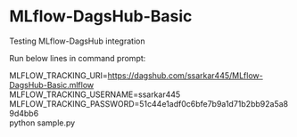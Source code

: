 # MLflow-DagsHub-Basic
Testing MLflow-DagsHub integration



Run below lines in command prompt:

MLFLOW_TRACKING_URI=https://dagshub.com/ssarkar445/MLflow-DagsHub-Basic.mlflow \
MLFLOW_TRACKING_USERNAME=ssarkar445 \
MLFLOW_TRACKING_PASSWORD=51c44e1adf0c6bfe7b9a1d71b2bb92a5a89d4bb6 \
python sample.py